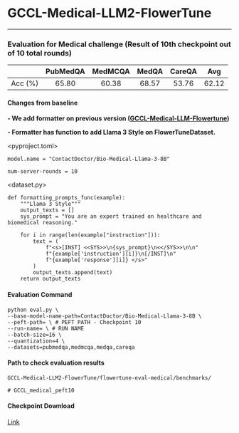 # GCCL-Medical-LLM2-FlowerTune

---

### Evaluation for Medical challenge (Result of 10th checkpoint out of 10 total rounds)

|        | PubMedQA | MedMCQA | MedQA | CareQA |  Avg  |
| :-----: | :------: | :-----: | :---: | :----: | :---: |
| Acc (%) |  65.80  |  60.38  | 68.57 | 53.76 | 62.12 |

#### Changes from baseline

**- We add formatter on previous version ([GCCL-Medical-LLM-Flowertune](https://github.com/gachon-CCLab/GCCL-Medical-LLM-FlowerTune))**

**- Formatter has function to add Llama 3 Style on FlowerTuneDataset.**

<pyproject.toml>

`model.name = "ContactDoctor/Bio-Medical-Llama-3-8B"`

`num-server-rounds = 10`

<dataset.py>

```
def formatting_prompts_func(example):
    """Llama 3 Style"""
    output_texts = []
    sys_prompt = "You are an expert trained on healthcare and biomedical reasoning."

    for i in range(len(example["instruction"])):
        text = (
            f"<s>[INST] <<SYS>>\n{sys_prompt}\n<</SYS>>\n\n"
            f"{example['instruction'][i]}\n[/INST]\n"
            f"{example['response'][i]} </s>"
        )
        output_texts.append(text)
    return output_texts
```

#### Evaluation Command

```
python eval.py \
--base-model-name-path=ContactDoctor/Bio-Medical-Llama-3-8B \
--peft-path= \ # PEFT PATH - Checkpoint 10
--run-name= \ # RUN NAME
--batch-size=16 \
--quantization=4 \
--datasets=pubmedqa,medmcqa,medqa,careqa
```

#### Path to check evaluation results

```
GCCL-Medical-LLM2-FlowerTune/flowertune-eval-medical/benchmarks/

# GCCL_medical_peft10
```

#### Checkpoint Download

[Link](https://drive.google.com/drive/folders/1Nley5gPpxvtD-eLt8nH4SSLCf_Ap2jHx?usp=sharing)
